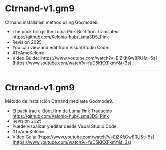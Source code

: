 # Ctrnand-v1.gm9
Ctrnand installation method using Godmode9.
- The pack brings the Luma Pink Boot.firm Translated https://github.com/Kelonio-hub/Luma3DS_Pink
- Revision 2025
- You can view and edit from Visual Studio Code.
- #TeAmoKelonio
- Video Guide:  [https://www.youtube.com/watch?v=EjZKftGw8RU&t=5s](https://www.youtube.com/watch?v=fuD5KKXFkmY&t=3s)
  
_________

# Ctrnand-v1.gm9
Método de instalación Ctrnand mediante Godmode9. 
- El pack trae el  Boot.firm de Luma Pink Traducido https://github.com/Kelonio-hub/Luma3DS_Pink
- Revisión 2025
- Puede visualizar y editar desde Visual Studio Code.
- #TeAmoKelonio
- Vídeo Guía:  [https://www.youtube.com/watch?v=EjZKftGw8RU&t=5s](https://www.youtube.com/watch?v=fuD5KKXFkmY&t=3s)
